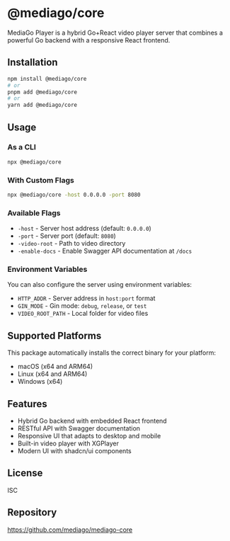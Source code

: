 # @mediago/core

MediaGo Player is a hybrid Go+React video player server that combines a powerful Go backend with a responsive React frontend.

## Installation

```bash
npm install @mediago/core
# or
pnpm add @mediago/core
# or
yarn add @mediago/core
```

## Usage

### As a CLI

```bash
npx @mediago/core
```

### With Custom Flags

```bash
npx @mediago/core -host 0.0.0.0 -port 8080
```

### Available Flags

- `-host` - Server host address (default: `0.0.0.0`)
- `-port` - Server port (default: `8080`)
- `-video-root` - Path to video directory
- `-enable-docs` - Enable Swagger API documentation at `/docs`

### Environment Variables

You can also configure the server using environment variables:

- `HTTP_ADDR` - Server address in `host:port` format
- `GIN_MODE` - Gin mode: `debug`, `release`, or `test`
- `VIDEO_ROOT_PATH` - Local folder for video files

## Supported Platforms

This package automatically installs the correct binary for your platform:

- macOS (x64 and ARM64)
- Linux (x64 and ARM64)
- Windows (x64)

## Features

- Hybrid Go backend with embedded React frontend
- RESTful API with Swagger documentation
- Responsive UI that adapts to desktop and mobile
- Built-in video player with XGPlayer
- Modern UI with shadcn/ui components

## License

ISC

## Repository

https://github.com/mediago/mediago-core
